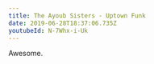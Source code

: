 ```yaml
---
title: The Ayoub Sisters - Uptown Funk
date: 2019-06-28T18:37:06.735Z
youtubeId: N-7Whx-i-Uk
---
```

Awesome.
